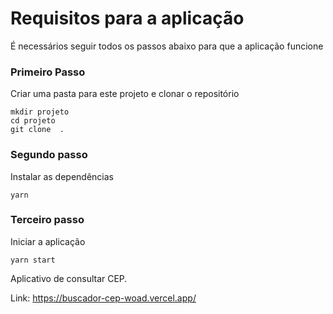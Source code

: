 # Requisitos para a aplicação

É necessários seguir todos os passos abaixo para que a aplicação funcione

### Primeiro Passo

Criar uma pasta para este projeto e clonar o repositório

```
mkdir projeto
cd projeto
git clone  .
```

### Segundo passo

Instalar as dependências

```
yarn
```

### Terceiro passo

Iniciar a aplicação

```
yarn start
```

Aplicativo de consultar CEP.

Link: https://buscador-cep-woad.vercel.app/
